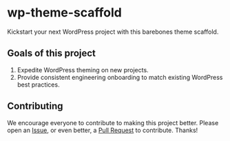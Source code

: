 # wp-theme-scaffold

Kickstart your next WordPress project with this barebones theme scaffold.

## Goals of this project

1. Expedite WordPress theming on new projects.
2. Provide consistent engineering onboarding to match existing WordPress best practices.

## Contributing

We encourage everyone to contribute to making this project better. Please open an [Issue](https://github.com/rareview/wp-theme-scaffold/issues/new/choose), or even better, a [Pull Request](https://github.com/rareview/wp-theme-scaffold/pulls) to contribute. Thanks!
